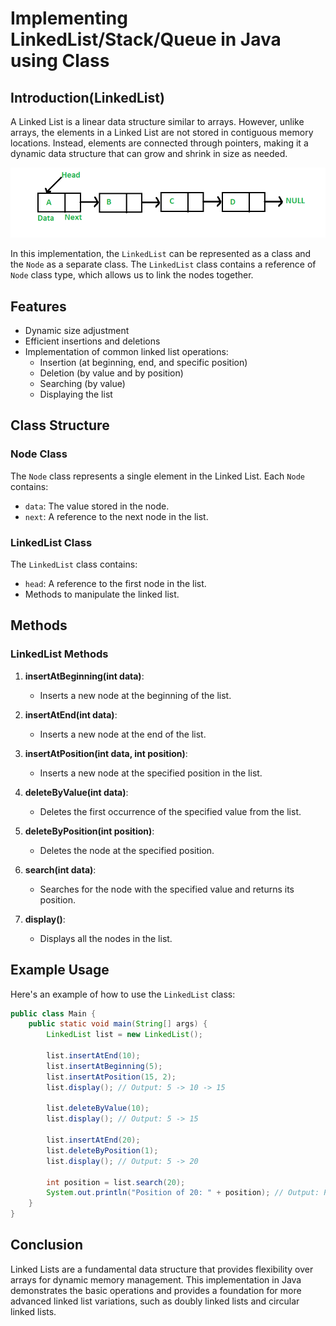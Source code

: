
# Implementing LinkedList/Stack/Queue in Java using Class

## Introduction(LinkedList)

A Linked List is a linear data structure similar to arrays. However, unlike arrays, the elements in a Linked List are not stored in contiguous memory locations. Instead, elements are connected through pointers, making it a dynamic data structure that can grow and shrink in size as needed.

![Linked List Structure](Linkedlist.png)

In this implementation, the `LinkedList` can be represented as a class and the `Node` as a separate class. The `LinkedList` class contains a reference of `Node` class type, which allows us to link the nodes together.

## Features

- Dynamic size adjustment
- Efficient insertions and deletions
- Implementation of common linked list operations:
  - Insertion (at beginning, end, and specific position)
  - Deletion (by value and by position)
  - Searching (by value)
  - Displaying the list

## Class Structure

### Node Class

The `Node` class represents a single element in the Linked List. Each `Node` contains:
- `data`: The value stored in the node.
- `next`: A reference to the next node in the list.

### LinkedList Class

The `LinkedList` class contains:
- `head`: A reference to the first node in the list.
- Methods to manipulate the linked list.

## Methods

### LinkedList Methods

1. **insertAtBeginning(int data)**:
   - Inserts a new node at the beginning of the list.

2. **insertAtEnd(int data)**:
   - Inserts a new node at the end of the list.

3. **insertAtPosition(int data, int position)**:
   - Inserts a new node at the specified position in the list.

4. **deleteByValue(int data)**:
   - Deletes the first occurrence of the specified value from the list.

5. **deleteByPosition(int position)**:
   - Deletes the node at the specified position.

6. **search(int data)**:
   - Searches for the node with the specified value and returns its position.

7. **display()**:
   - Displays all the nodes in the list.

## Example Usage

Here's an example of how to use the `LinkedList` class:

```java
public class Main {
    public static void main(String[] args) {
        LinkedList list = new LinkedList();

        list.insertAtEnd(10);
        list.insertAtBeginning(5);
        list.insertAtPosition(15, 2);
        list.display(); // Output: 5 -> 10 -> 15

        list.deleteByValue(10);
        list.display(); // Output: 5 -> 15

        list.insertAtEnd(20);
        list.deleteByPosition(1);
        list.display(); // Output: 5 -> 20

        int position = list.search(20);
        System.out.println("Position of 20: " + position); // Output: Position of 20: 2
    }
}
```

## Conclusion

Linked Lists are a fundamental data structure that provides flexibility over arrays for dynamic memory management. This implementation in Java demonstrates the basic operations and provides a foundation for more advanced linked list variations, such as doubly linked lists and circular linked lists.
